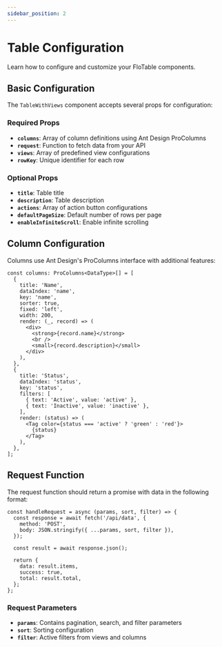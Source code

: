 ```yaml
---
sidebar_position: 2
---
```


# Table Configuration

Learn how to configure and customize your FloTable components.

## Basic Configuration

The `TableWithViews` component accepts several props for configuration:

### Required Props

- **`columns`**: Array of column definitions using Ant Design ProColumns
- **`request`**: Function to fetch data from your API
- **`views`**: Array of predefined view configurations
- **`rowKey`**: Unique identifier for each row

### Optional Props

- **`title`**: Table title
- **`description`**: Table description
- **`actions`**: Array of action button configurations
- **`defaultPageSize`**: Default number of rows per page
- **`enableInfiniteScroll`**: Enable infinite scrolling

## Column Configuration

Columns use Ant Design's ProColumns interface with additional features:

```tsx
const columns: ProColumns<DataType>[] = [
  {
    title: 'Name',
    dataIndex: 'name',
    key: 'name',
    sorter: true,
    fixed: 'left',
    width: 200,
    render: (_, record) => (
      <div>
        <strong>{record.name}</strong>
        <br />
        <small>{record.description}</small>
      </div>
    ),
  },
  {
    title: 'Status',
    dataIndex: 'status',
    key: 'status',
    filters: [
      { text: 'Active', value: 'active' },
      { text: 'Inactive', value: 'inactive' },
    ],
    render: (status) => (
      <Tag color={status === 'active' ? 'green' : 'red'}>
        {status}
      </Tag>
    ),
  },
];
```

## Request Function

The request function should return a promise with data in the following format:

```tsx
const handleRequest = async (params, sort, filter) => {
  const response = await fetch('/api/data', {
    method: 'POST',
    body: JSON.stringify({ ...params, sort, filter }),
  });
  
  const result = await response.json();
  
  return {
    data: result.items,
    success: true,
    total: result.total,
  };
};
```

### Request Parameters

- **`params`**: Contains pagination, search, and filter parameters
- **`sort`**: Sorting configuration
- **`filter`**: Active filters from views and columns